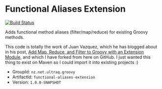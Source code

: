 
Functional Aliases Extension
============================

[![Build Status](https://travis-ci.org/ultraq/functional-aliases-extension.svg?branch=master)](https://travis-ci.org/ultraq/functional-aliases-extension)

Adds functional method aliases (filter/map/reduce) for existing Groovy methods.

This code is totally the work of Juan Vazquez, which he has blogged about in his
post, [Add Map, Reduce, and Filter to Groovy with an Extension Module](http://javazquez.com/juan/2013/02/05/add-map-reduce-and-filter-to-groovy-with-groovy-extension-modules/),
and which I have forked from here on GitHub.  I just wanted this thing to exist
on Maven so I could import it into existing projects :)

 - GroupId: `nz.net.ultraq.groovy`
 - ArtifactId: `functional-aliases-extension`
 - Version: `1.0.0-SNAPSHOT`
